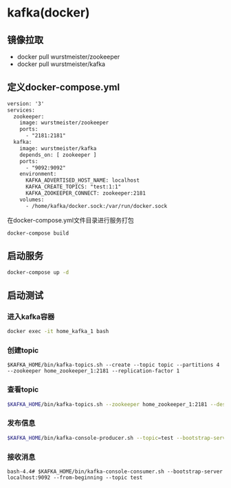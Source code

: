 # kafka(docker)



## 镜像拉取

* docker pull wurstmeister/zookeeper
* docker pull wurstmeister/kafka



## 定义docker-compose.yml



```xml
version: '3'
services:
  zookeeper:
    image: wurstmeister/zookeeper
    ports:
      - "2181:2181"
  kafka:
    image: wurstmeister/kafka
    depends_on: [ zookeeper ]
    ports:
      - "9092:9092"
    environment:
      KAFKA_ADVERTISED_HOST_NAME: localhost
      KAFKA_CREATE_TOPICS: "test:1:1"
      KAFKA_ZOOKEEPER_CONNECT: zookeeper:2181
    volumes:
      - /home/kafka/docker.sock:/var/run/docker.sock
```



在docker-compose.yml文件目录进行服务打包

```shell
docker-compose build
```



## 启动服务



```bash
docker-compose up -d
```



## 启动测试



### 进入kafka容器

```bash
docker exec -it home_kafka_1 bash
```



### 创建topic

```shell
$KAFKA_HOME/bin/kafka-topics.sh --create --topic topic --partitions 4 --zookeeper home_zookeeper_1:2181 --replication-factor 1 
```



### 查看topic



```bash
$KAFKA_HOME/bin/kafka-topics.sh --zookeeper home_zookeeper_1:2181 --describe --topic test
```



### 发布信息

```bash
$KAFKA_HOME/bin/kafka-console-producer.sh --topic=test --bootstrap-server  localhost:9092
```



### 接收消息

```shell
bash-4.4# $KAFKA_HOME/bin/kafka-console-consumer.sh --bootstrap-server localhost:9092 --from-beginning --topic test
```